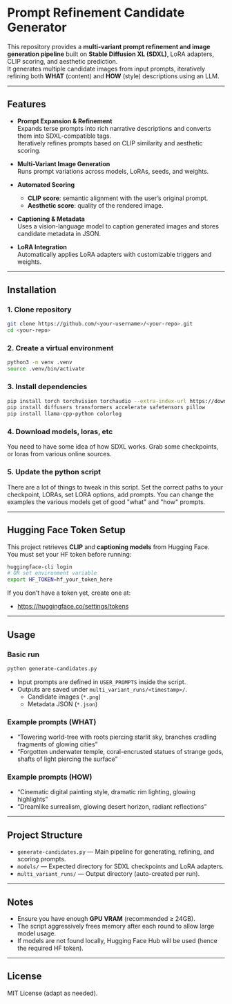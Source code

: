 # Prompt Refinement Candidate Generator

This repository provides a **multi-variant prompt refinement and image generation pipeline** built on **Stable Diffusion XL (SDXL)**, LoRA adapters, CLIP scoring, and aesthetic prediction.  
It generates multiple candidate images from input prompts, iteratively refining both **WHAT** (content) and **HOW** (style) descriptions using an LLM.  

---

## Features
- **Prompt Expansion & Refinement**  
  Expands terse prompts into rich narrative descriptions and converts them into SDXL-compatible tags.  
  Iteratively refines prompts based on CLIP similarity and aesthetic scoring.  

- **Multi-Variant Image Generation**  
  Runs prompt variations across models, LoRAs, seeds, and weights.  

- **Automated Scoring**  
  - **CLIP score**: semantic alignment with the user’s original prompt.  
  - **Aesthetic score**: quality of the rendered image.  

- **Captioning & Metadata**  
  Uses a vision-language model to caption generated images and stores candidate metadata in JSON.  

- **LoRA Integration**  
  Automatically applies LoRA adapters with customizable triggers and weights.  

---

## Installation

### 1. Clone repository
```bash
git clone https://github.com/<your-username>/<your-repo>.git
cd <your-repo>
```

### 2. Create a virtual environment
```bash
python3 -m venv .venv
source .venv/bin/activate
```

### 3. Install dependencies
```bash
pip install torch torchvision torchaudio --extra-index-url https://download.pytorch.org/whl/cu121
pip install diffusers transformers accelerate safetensors pillow
pip install llama-cpp-python colorlog
```

### 4. Download models, loras, etc

You need to have some idea of how SDXL works. Grab some checkpoints, or loras from various online sources.

### 5. Update the python script

There are a lot of things to tweak in this script. Set the correct paths to your checkpoint, LORAs, set LORA options, add prompts. You can change the examples the various models get of good "what" and "how" prompts.

---

## Hugging Face Token Setup

This project retrieves **CLIP** and **captioning models** from Hugging Face.  
You must set your HF token before running:

```bash
huggingface-cli login
# OR set environment variable
export HF_TOKEN=hf_your_token_here
```

If you don’t have a token yet, create one at:  
- https://huggingface.co/settings/tokens

---

## Usage

### Basic run
```bash
python generate-candidates.py
```

- Input prompts are defined in `USER_PROMPTS` inside the script.  
- Outputs are saved under `multi_variant_runs/<timestamp>/`.  
  - Candidate images (`*.png`)  
  - Metadata JSON (`*.json`)  

### Example prompts (WHAT)
- “Towering world-tree with roots piercing starlit sky, branches cradling fragments of glowing cities”  
- “Forgotten underwater temple, coral-encrusted statues of strange gods, shafts of light piercing the surface”  

### Example prompts (HOW)
- “Cinematic digital painting style, dramatic rim lighting, glowing highlights”  
- “Dreamlike surrealism, glowing desert horizon, radiant reflections”  

---

## Project Structure
- `generate-candidates.py` — Main pipeline for generating, refining, and scoring prompts.  
- `models/` — Expected directory for SDXL checkpoints and LoRA adapters.  
- `multi_variant_runs/` — Output directory (auto-created per run).  

---

## Notes
- Ensure you have enough **GPU VRAM** (recommended ≥ 24GB).  
- The script aggressively frees memory after each round to allow large model usage.  
- If models are not found locally, Hugging Face Hub will be used (hence the required HF token).  

---

## License
MIT License (adapt as needed).  
